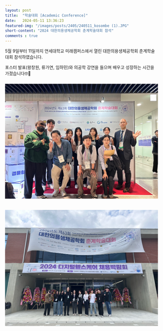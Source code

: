 ```yaml
---
layout: post 
title:  "학술대회 [Academic Conference]"
date:   2024-05-11 13:36:23
featured-img: "/images/posts/2405/240511_kosombe (1).JPG"
short-content: "2024 대한의용생체공학회 춘계학술대회 참석"
comments : true
---
```


5월 9일부터 11일까지 연세대학교 미래캠퍼스에서 열린 대한의용생체공학회 춘계학술대회 참석하였습니다.

포스터 발표(왕창원, 류가연, 임하민)와 의공학 강연을 들으며 배우고 성장하는 시간을 가졌습니다🤓📝

<span class="image featured"><img src="/images/posts/2405/240511_kosombe (1).JPG" alt="" style='height: 400px; object-fit: contain;'></span>

<span class="image featured"><img src="/images/posts/2405/240511_kosombe (2).JPG" alt="" style='height: 400px; object-fit: contain;'></span>

